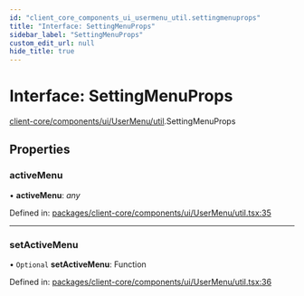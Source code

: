 ```yaml
---
id: "client_core_components_ui_usermenu_util.settingmenuprops"
title: "Interface: SettingMenuProps"
sidebar_label: "SettingMenuProps"
custom_edit_url: null
hide_title: true
---
```


# Interface: SettingMenuProps

[client-core/components/ui/UserMenu/util](../modules/client_core_components_ui_usermenu_util.md).SettingMenuProps

## Properties

### activeMenu

• **activeMenu**: *any*

Defined in: [packages/client-core/components/ui/UserMenu/util.tsx:35](https://github.com/xr3ngine/xr3ngine/blob/5c3dcaef1/packages/client-core/components/ui/UserMenu/util.tsx#L35)

___

### setActiveMenu

• `Optional` **setActiveMenu**: Function

Defined in: [packages/client-core/components/ui/UserMenu/util.tsx:36](https://github.com/xr3ngine/xr3ngine/blob/5c3dcaef1/packages/client-core/components/ui/UserMenu/util.tsx#L36)
